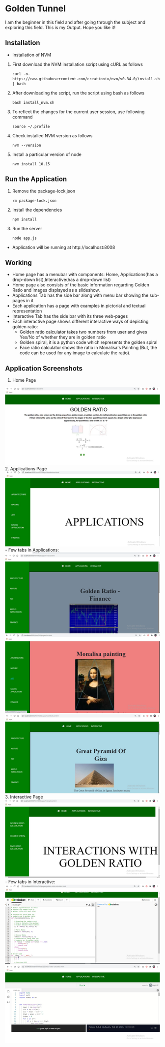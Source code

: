 # Golden Tunnel
 I am the beginner in this field and after going through the subject and exploring this field. This is my Output. Hope you like it! 
## Installation
- Installation of NVM
1. First download the NVM installation script using cURL as follows
    
       curl -o- https://raw.githubusercontent.com/creationix/nvm/v0.34.0/install.sh | bash
    
2. After downloading the script, run the script using bash as follows
      
       bash install_nvm.sh
      
3. To reflect the changes for the current user session, use following command
       
       source ~/.profile
       
4. Check installed NVM version as follows

       nvm --version
       
5. Install a particular version of node
      
       nvm install 10.15

## Run the Application
1. Remove the package-lock.json
      
       rm package-lock.json
2. Install the dependencies
      
       npm install
3. Run the server
       
       node app.js 
- Application will be running at http://localhost:8008

## Working
- Home page has a menubar with components: Home, Applications(has a drop-down list),Interactive(has a drop-down list)
- Home page also consists of the basic information regarding Golden Ratio and images displayed as a slideshow.
- Applications Tab has the side bar along with menu bar showing the sub-pages in it
- Each application has a page with examples in pictorial and textual representation
- Interactive Tab has the side bar with its three web-pages
- Each interactive page shows different interactive ways of depicting golden ratio:
    - Golden ratio calculator takes two numbers from user and gives Yes/No of whether they are in golden ratio
    - Golden spiral, it is a python code which represents the golden spiral
    - Face ratio calculator shows the ratio in Monalisa's Painting (But, the code can be used for any image to calculate the ratio).

## Application Screenshots
1. Home Page
 <img src="./img/Home.jpeg">
2. Applications Page 
 <img src="./img/Applications.jpeg">
    - Few tabs in Applications: 
    <img src="./img/A1.jpeg">
    <img src="./img/A2.jpeg">
    <img src="./img/A3.jpeg">
3. Interactive Page
    <img src="./img/Interactive.jpeg">
        - Few tabs in Interactive:
        <img src="./img/I1.jpeg">
        <img src="./img/I2.jpeg">
